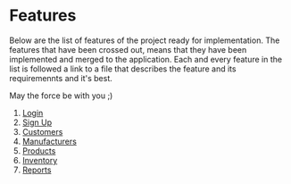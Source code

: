# Features

Below are the list of features of the project ready for implementation.
The features that have been crossed out, means that they have been implemented and merged to the application.
Each and every feature in the list is followed a link to a file that describes the feature and its requiremennts and it's best.

May the force be with you ;)

1. [Login](login_feature.md)
2. [Sign Up](sign_up_feature.md)
3. [Customers](customer_feature.md)
4. [Manufacturers](manufacturer_feature.md)
5. [Products](product_feature.md)
6. [Inventory](inventory_feature.md)
7. [Reports](report_feature.md)
